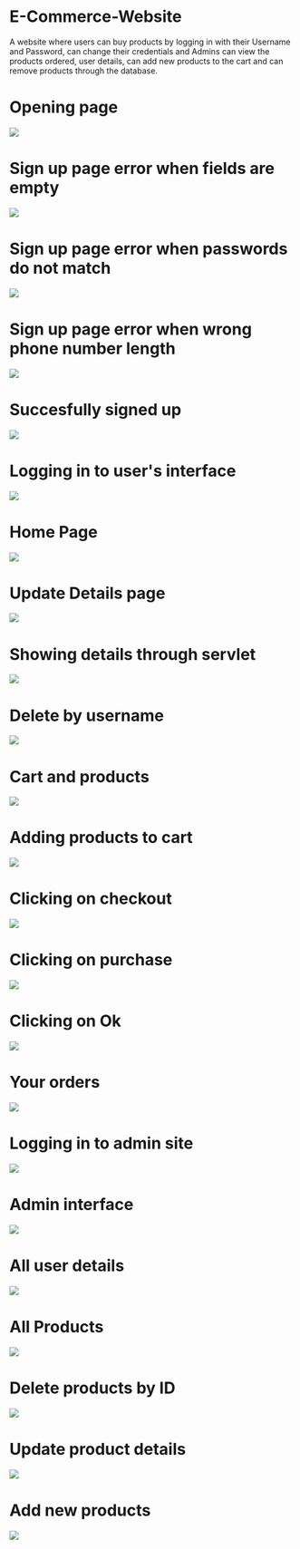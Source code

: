 # E-Commerce-Website
A website where users can buy products by logging in with their Username and Password, can change their credentials and Admins can view the products ordered, user details, can add new products to the cart and can remove products through the database.

<h1> Opening page </h1>
<img src="https://github.com/Satwik-pro/E-Commerce-Website/blob/master/1.png?raw=true" />

<h1> Sign up page error when fields are empty </h1>
<img src="https://github.com/Satwik-pro/E-Commerce-Website/blob/master/2.png?raw=true" />

<h1> Sign up page error when passwords do not match </h1>
<img src="https://github.com/Satwik-pro/E-Commerce-Website/blob/master/3.PNG?raw=true" />

<h1> Sign up page error when wrong phone number length </h1>
<img src="https://github.com/Satwik-pro/E-Commerce-Website/blob/master/4.PNG?raw=true" />

<h1> Succesfully signed up </h1>
<img src="https://github.com/Satwik-pro/E-Commerce-Website/blob/master/5.png?raw=true" />

<h1> Logging in to user's interface </h1>
<img src="https://github.com/Satwik-pro/E-Commerce-Website/blob/master/6.png?raw=true" />

<h1> Home Page </h1>
<img src="https://github.com/Satwik-pro/E-Commerce-Website/blob/master/7.png?raw=true" />

<h1> Update Details page </h1>
<img src="https://github.com/Satwik-pro/E-Commerce-Website/blob/master/8.png?raw=true" />

<h1> Showing details through servlet </h1>
<img src="https://github.com/Satwik-pro/E-Commerce-Website/blob/master/9.png?raw=true" />

<h1> Delete by username </h1>
<img src="https://github.com/Satwik-pro/E-Commerce-Website/blob/master/10.png?raw=true" />

<h1> Cart and products </h1>
<img src="https://github.com/Satwik-pro/E-Commerce-Website/blob/master/11.png?raw=true" />

<h1> Adding products to cart </h1>
<img src="https://github.com/Satwik-pro/E-Commerce-Website/blob/master/12.png?raw=true" />

<h1> Clicking on checkout </h1>
<img src="https://github.com/Satwik-pro/E-Commerce-Website/blob/master/13.png?raw=true" />

<h1> Clicking on purchase </h1>
<img src="https://github.com/Satwik-pro/E-Commerce-Website/blob/master/14.png?raw=true" />

<h1> Clicking on Ok </h1>
<img src="https://github.com/Satwik-pro/E-Commerce-Website/blob/master/7.png?raw=true" />

<h1> Your orders </h1>
<img src="https://github.com/Satwik-pro/E-Commerce-Website/blob/master/15.png?raw=true" />

<h1> Logging in to admin site </h1>
<img src="https://github.com/Satwik-pro/E-Commerce-Website/blob/master/16.png?raw=true" />

<h1> Admin interface </h1>
<img src="https://github.com/Satwik-pro/E-Commerce-Website/blob/master/17.png?raw=true" />

<h1> All user details </h1>
<img src="https://github.com/Satwik-pro/E-Commerce-Website/blob/master/18.png?raw=true" />

<h1> All Products </h1>
<img src="https://github.com/Satwik-pro/E-Commerce-Website/blob/master/19.png?raw=true" />

<h1> Delete products by ID </h1>
<img src="https://github.com/Satwik-pro/E-Commerce-Website/blob/master/20.png?raw=true" />

<h1> Update product details </h1>
<img src="https://github.com/Satwik-pro/E-Commerce-Website/blob/master/21.png?raw=true" />

<h1> Add new products </h1>
<img src="https://github.com/Satwik-pro/E-Commerce-Website/blob/master/22.png?raw=true" />
